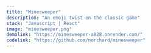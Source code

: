 ```yaml
---
title: "Minesweeper"
description: "An emoji twist on the classic game"
stack: "Javascript | React"
image: "minesweeper.png"
demolink: "https://minesweeper-a828.onrender.com/"
codelink: "https://github.com/norchard/minesweeper"
---
```

